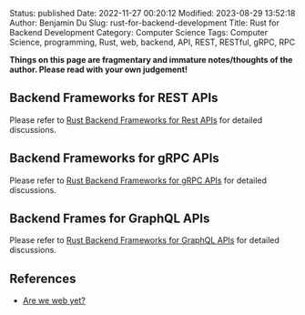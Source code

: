 Status: published
Date: 2022-11-27 00:20:12
Modified: 2023-08-29 13:52:18
Author: Benjamin Du
Slug: rust-for-backend-development
Title: Rust for Backend Development
Category: Computer Science
Tags: Computer Science, programming, Rust, web, backend, API, REST, RESTful, gRPC, RPC

**Things on this page are fragmentary and immature notes/thoughts of the author. Please read with your own judgement!**

## Backend Frameworks for REST APIs
Please refer to
[Rust Backend Frameworks for Rest APIs]( https://www.legendu.net/misc/blog/rust-backend-frameworks-for-rest-apis ) 
for detailed discussions.

## Backend Frameworks for gRPC APIs

Please refer to 
[Rust Backend Frameworks for gRPC APIs]( https://www.legendu.net/misc/blog/rust-backend-frameworks-for-grpc-apis )
for detailed discussions.

## Backend Frames for GraphQL APIs

Please refer to 
[Rust Backend Frameworks for GraphQL APIs]( https://www.legendu.net/misc/blog/rust-backend-frameworks-for-graphql-apis )
for detailed discussions.

## References

- [Are we web yet?](https://www.arewewebyet.org/)

